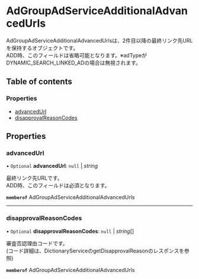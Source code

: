 # AdGroupAdServiceAdditionalAdvancedUrls


<div lang=\"ja\">AdGroupAdServiceAdditionalAdvancedUrlsは、2件目以降の最終リンク先URLを保持するオブジェクトです。<br> ADD時、このフィールドは省略可能となります。※adTypeがDYNAMIC_SEARCH_LINKED_ADの場合は無視されます。</div> 

## Table of contents

### Properties

- [advancedUrl](adgroupadserviceadditionaladvancedurls.md#advancedurl)
- [disapprovalReasonCodes](adgroupadserviceadditionaladvancedurls.md#disapprovalreasoncodes)

## Properties

### advancedUrl

• `Optional` **advancedUrl**: ``null`` \| *string*

<div lang=\"ja\">最終リンク先URLです。<br> ADD時、このフィールドは必須となります。</div> 

**`memberof`** AdGroupAdServiceAdditionalAdvancedUrls

___

### disapprovalReasonCodes

• `Optional` **disapprovalReasonCodes**: ``null`` \| *string*[]

<div lang=\"ja\">審査否認理由コードです。<br> (コード詳細は、DictionaryServiceのgetDisapprovalReasonのレスポンスを参照)</div> 

**`memberof`** AdGroupAdServiceAdditionalAdvancedUrls
